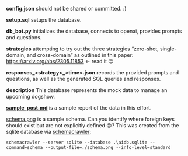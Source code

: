 **config.json** should not be shared or committed. :)

**setup.sql** setups the database.

**db_bot.py** initializes the database, connects to openai, provides prompts and questions.

**strategies** attempting to try out the three strategies “zero-shot, single-domain, and cross-domain” as outlined in this paper: https://arxiv.org/abs/2305.11853 <- read it 😊

**responses_\<strategy>_\<time>.json** records the provided prompts and questions, as well as the generated SQL queries and responses.

**description** This database represents the mock data to manage an upcoming dogshow.

<a href="sample_post.md">**sample_post.md**</a> is a sample report of the data in this effort.

<a href="schema.png">schema.png</a> is a sample schema. Can you identify where foreign keys should exist but are not explicitly defined 😊? This was created from the sqlite database via <a href="https://www.google.com/search?q=install+schemacrawler">schemacrawler</a>:
```
schemacrawler --server sqlite --database .\aidb.sqlite --command=schema --output-file=./schema.png --info-level=standard
```

